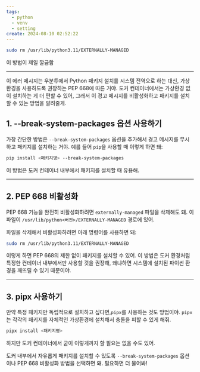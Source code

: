 ```yaml
---
tags:
  - python
  - venv
  - setting
create: 2024-08-10 02:52:22
---
```

```sh
sudo rm /usr/lib/python3.11/EXTERNALLY-MANAGED
```

이 방법이 제일 깔금함


---

이 에러 메시지는 우분투에서 Python 패키지 설치를 시스템 전역으로 하는 대신, 가상환경을 사용하도록 권장하는 PEP 668에 따른 거야. 도커 컨테이너에서는 가상환경 없이 설치하는 게 더 편할 수 있어, 그래서 이 경고 메시지를 비활성화하고 패키지를 설치할 수 있는 방법을 알려줄게.

## 1. --break-system-packages 옵션 사용하기
가장 간단한 방법은 `--break-system-packages` 옵션을 추가해서 경고 메시지를 무시하고 패키지를 설치하는 거야. 예를 들어 `pip`을 사용할 때 이렇게 하면 돼:

```bash
pip install <패키지명> --break-system-packages
```

이 방법은 도커 컨테이너 내부에서 패키지를 설치할 때 유용해.

---

## 2. PEP 668 비활성화
PEP 668 기능을 완전히 비활성화하려면 `externally-managed` 파일을 삭제해도 돼. 이 파일이 `/usr/lib/python<버전>/EXTERNALLY-MANAGED` 경로에 있어. 

파일을 삭제해서 비활성화하려면 아래 명령어를 사용하면 돼:

```bash
sudo rm /usr/lib/python3.11/EXTERNALLY-MANAGED
```

이렇게 하면 PEP 668의 제한 없이 패키지를 설치할 수 있어. 이 방법은 도커 환경처럼 특정한 컨테이너 내부에서만 사용할 것을 권장해, 왜냐하면 시스템에 설치된 파이썬 환경을 깨뜨릴 수 있기 때문이야.

---
## 3. pipx 사용하기
만약 특정 패키지만 독립적으로 설치하고 싶다면,`pipx`를 사용하는 것도 방법이야. `pipx`는 각각의 패키지를 자체적인 가상환경에 설치해서 충돌을 피할 수 있게 해줘.

```bash
pipx install <패키지명>
```

하지만 도커 컨테이너에서 굳이 이렇게까지 할 필요는 없을 수도 있어.

도커 내부에서 자유롭게 패키지를 설치할 수 있도록 `--break-system-packages` 옵션이나 PEP 668 비활성화 방법을 선택하면 돼. 필요하면 더 물어봐!